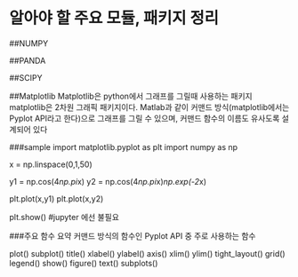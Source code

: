 # 알아야 할 주요 모듈, 패키지 정리

##NUMPY


##PANDA


##SCIPY


##Matplotlib
Matplotlib은 python에서 그래프를 그릴때 사용하는 패키지
matplotlib은 2차원 그래픽 패키지이다. Matlab과 같이 커맨드 방식(matplotlib에서는 Pyplot API라고 한다)으로 그래프를 그릴 수 있으며, 커맨드 함수의 이름도 유사도록 설계되어 있다

###sample 
import matplotlib.pyplot as plt
import numpy as np

x = np.linspace(0,1,50)

y1 = np.cos(4*np.pi*x)
y2 = np.cos(4*np.pi*x)*np.exp(-2*x)

plt.plot(x,y1)
plt.plot(x,y2)

plt.show() #jupyter 에선 불필요


###주요 함수 요약
커맨드 방식의 함수인 Pyplot API 중 주로 사용하는 함수

plot()
subplot()
title()
xlabel()
ylabel()
axis()
xlim()
ylim()
tight_layout()
grid()
legend()
show()
figure()
text()
subplots()
